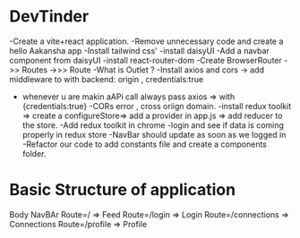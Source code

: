 # DevTinder

-Create a vite+react application.
-Remove unnecessary code and create a hello Aakansha app
-Install tailwind css'
-install daisyUI
-Add a navbar component from daisyUI
-install react-router-dom
-Create BrowserRouter ->> Routes ->>> Route
-What is Outlet ?
-Install axios and cors -> add middleware to with backend: origin , credentials:true
- whenever u are makin aAPi call always pass axios => with {credentials:true}
-CORs error , cross oriign domain.
-install redux toolkit => create a configureStore=> add a provider in app.js => add reducer to the store.
-Add redux toolkit in chrome
-login and see if data is coming properly in redux store
-NavBar should update as soon as we logged in 
-Refactor our code to add constants file and create a components folder.





# Basic Structure of application
Body
  NavBAr
  Route=/  => Feed
  Route=/login => Login
  Route=/connections => Connections
  Route=/profile => Profile